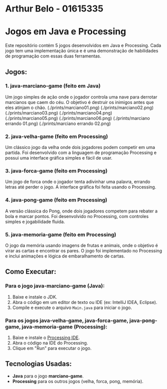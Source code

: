 # Arthur Belo - 01615335

# Jogos em Java e Processing

Este repositório contém 5 jogos desenvolvidos em Java e Processing. Cada jogo tem uma implementação única e é uma demonstração de habilidades de programação com essas duas ferramentas.

## Jogos:

### 1. **java-marciano-game** (feito em Java)
   Um jogo simples de ação onde o jogador controla uma nave para derrotar marcianos que caem do céu. O objetivo é destruir os inimigos antes que eles atinjam o chão.
   (./prints/marciano01.png)
   (./prints/marciano02.png)
   (./prints/marciano03.png)
   (./prints/marciano04.png)
   (./prints/marciano05.png)
   (./prints/marciano06.png)
   (./prints/marciano errando 01.png)
   (./prints/marciano errando 02.png)

### 2. **java-velha-game** (feito em Processing)
   Um clássico jogo da velha onde dois jogadores podem competir em uma partida. Foi desenvolvido com a linguagem de programação Processing e possui uma interface gráfica simples e fácil de usar.

### 3. **java-forca-game** (feito em Processing)
   Um jogo de forca onde o jogador tenta adivinhar uma palavra, errando letras até perder o jogo. A interface gráfica foi feita usando o Processing.

### 4. **java-pong-game** (feito em Processing)
   A versão clássica do Pong, onde dois jogadores competem para rebater a bola e marcar pontos. Foi desenvolvido no Processing, com controles simples e jogabilidade fluida.

### 5. **java-memoria-game** (feito em Processing)
   O jogo da memória usando imagens de frutas e animais, onde o objetivo é virar as cartas e encontrar os pares. O jogo foi implementado no Processing e inclui animações e lógica de embaralhamento de cartas.

## Como Executar:

### Para o jogo **java-marciano-game** (Java):
1. Baixe e instale o JDK.
2. Abra o código em um editor de texto ou IDE (ex: IntelliJ IDEA, Eclipse).
3. Compile e execute o arquivo `Main.java` para iniciar o jogo.

### Para os jogos **java-velha-game**, **java-forca-game**, **java-pong-game**, **java-memoria-game** (Processing):
1. Baixe e instale o [Processing IDE](https://processing.org/download/).
2. Abra o código na IDE do Processing.
3. Clique em "Run" para executar o jogo.

## Tecnologias Usadas:
- **Java** para o jogo **marciano-game**.
- **Processing** para os outros jogos (velha, forca, pong, memória).
